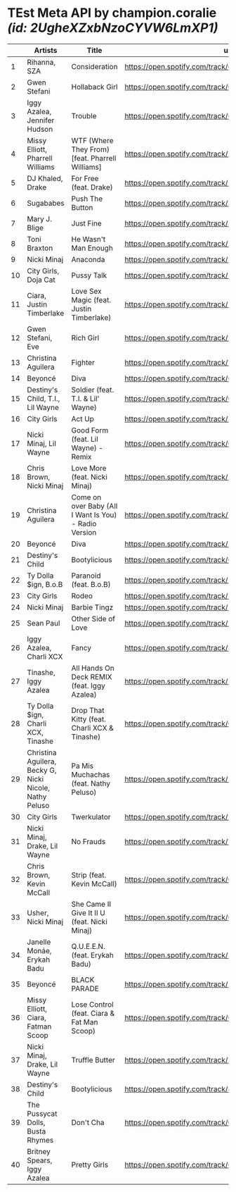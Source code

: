 # TEst Meta API by champion.coralie *(id: 2UgheXZxbNzoCYVW6LmXP1)*
|  | Artists | Title | url |
| - | - | - | - |
| 1 | Rihanna, SZA | Consideration | https://open.spotify.com/track/6t90Z9XkdsHD8xMxro6KRP |
| 2 | Gwen Stefani | Hollaback Girl | https://open.spotify.com/track/0eqH0ALoDQevq59YcQ53KE |
| 3 | Iggy Azalea, Jennifer Hudson | Trouble | https://open.spotify.com/track/6iAQHemp1D2VSSPk74Dor3 |
| 4 | Missy Elliott, Pharrell Williams | WTF (Where They From) [feat. Pharrell Williams] | https://open.spotify.com/track/7IAa7vUJ11STN7le8XaxsH |
| 5 | DJ Khaled, Drake | For Free (feat. Drake) | https://open.spotify.com/track/5TqBAOIBe0bQA0spNdcG3k |
| 6 | Sugababes | Push The Button | https://open.spotify.com/track/3EDS89HeAhHiZKlljciK0a |
| 7 | Mary J. Blige | Just Fine | https://open.spotify.com/track/33vzOPcd9FRirYGlCu32x4 |
| 8 | Toni Braxton | He Wasn't Man Enough | https://open.spotify.com/track/7f1Dmr246cJ9uQYdbplTbh |
| 9 | Nicki Minaj | Anaconda | https://open.spotify.com/track/5eqiMMbaeUZ32Q7sS00H35 |
| 10 | City Girls, Doja Cat | Pussy Talk | https://open.spotify.com/track/5EzL7hGT9g2Tvqsy158Lu9 |
| 11 | Ciara, Justin Timberlake | Love Sex Magic (feat. Justin Timberlake) | https://open.spotify.com/track/1BIENruTnjKdB7HD2YIlRr |
| 12 | Gwen Stefani, Eve | Rich Girl | https://open.spotify.com/track/2oxtQ84p1j5GmyzmD50Lq0 |
| 13 | Christina Aguilera | Fighter | https://open.spotify.com/track/7nXq1vaZiz7PdbfojpPjW5 |
| 14 | Beyoncé | Diva | https://open.spotify.com/track/6GQuF9vzJAVs7fYN9ftBdP |
| 15 | Destiny's Child, T.I., Lil Wayne | Soldier (feat. T.I. & Lil' Wayne) | https://open.spotify.com/track/0DlVOdK5GJtnom4nI3EOz5 |
| 16 | City Girls | Act Up | https://open.spotify.com/track/3A2yGHWIzmGEIolwonU69h |
| 17 | Nicki Minaj, Lil Wayne | Good Form (feat. Lil Wayne) - Remix | https://open.spotify.com/track/6supMAknraGpJrN5qqYfV8 |
| 18 | Chris Brown, Nicki Minaj | Love More (feat. Nicki Minaj) | https://open.spotify.com/track/2MDueMvPkUTpU6Xkmeinln |
| 19 | Christina Aguilera | Come on over Baby (All I Want Is You) - Radio Version | https://open.spotify.com/track/7A0apkTSTvMbSI7yplcmlh |
| 20 | Beyoncé | Diva | https://open.spotify.com/track/5Ssv6DaKrW0HczVqx6zXdl |
| 21 | Destiny's Child | Bootylicious | https://open.spotify.com/track/09mkdGhqb5ySKVsnkx9hy2 |
| 22 | Ty Dolla $ign, B.o.B | Paranoid (feat. B.o.B) | https://open.spotify.com/track/1rEHQCkmLYY0CDrIborSoF |
| 23 | City Girls | Rodeo | https://open.spotify.com/track/2I8OJsxoaUByoURNACArMC |
| 24 | Nicki Minaj | Barbie Tingz | https://open.spotify.com/track/2qsQ8eVDPmobZpvDxQCVQu |
| 25 | Sean Paul | Other Side of Love | https://open.spotify.com/track/2phNY2bHpAbROCrpAZw2R2 |
| 26 | Iggy Azalea, Charli XCX | Fancy | https://open.spotify.com/track/3W3KtDwAIg3mAruSpnfG3Q |
| 27 | Tinashe, Iggy Azalea | All Hands On Deck REMIX (feat. Iggy Azalea) | https://open.spotify.com/track/5rX9fqEGsHnQeEEsc1Cc3J |
| 28 | Ty Dolla $ign, Charli XCX, Tinashe | Drop That Kitty (feat. Charli XCX & Tinashe) | https://open.spotify.com/track/0Bi1amRigSOIzLc21hOH6p |
| 29 | Christina Aguilera, Becky G, Nicki Nicole, Nathy Peluso | Pa Mis Muchachas (feat. Nathy Peluso) | https://open.spotify.com/track/1kGhjFgl6A68ZAYvtw2UDK |
| 30 | City Girls | Twerkulator | https://open.spotify.com/track/2Ty7EDf9XLYzEUqEIwJfDC |
| 31 | Nicki Minaj, Drake, Lil Wayne | No Frauds | https://open.spotify.com/track/7KcGEssn7BnJdTgildK5y0 |
| 32 | Chris Brown, Kevin McCall | Strip (feat. Kevin McCall) | https://open.spotify.com/track/0gFkruQrXlxIOo738m76Xb |
| 33 | Usher, Nicki Minaj | She Came II Give It II U (feat. Nicki Minaj) | https://open.spotify.com/track/0kF6MdXhjQeYhZ2kogCIsx |
| 34 | Janelle Monáe, Erykah Badu | Q.U.E.E.N. (feat. Erykah Badu) | https://open.spotify.com/track/3HW030T8eqPs8wpsgZqCGM |
| 35 | Beyoncé | BLACK PARADE | https://open.spotify.com/track/2qzUpSVI4NnPyWxbXwumTj |
| 36 | Missy Elliott, Ciara, Fatman Scoop | Lose Control (feat. Ciara & Fat Man Scoop) | https://open.spotify.com/track/0UaMYEvWZi0ZqiDOoHU3YI |
| 37 | Nicki Minaj, Drake, Lil Wayne | Truffle Butter | https://open.spotify.com/track/7e44z4wOjkllaD8eulUeMd |
| 38 | Destiny's Child | Bootylicious | https://open.spotify.com/track/41nT1Sp6ChR65FbsdLlFHW |
| 39 | The Pussycat Dolls, Busta Rhymes | Don't Cha | https://open.spotify.com/track/0BxfFnk0YzONqvmrkO0QrB |
| 40 | Britney Spears, Iggy Azalea | Pretty Girls | https://open.spotify.com/track/6QicTxeiSaRkPnkGDUvYOs |